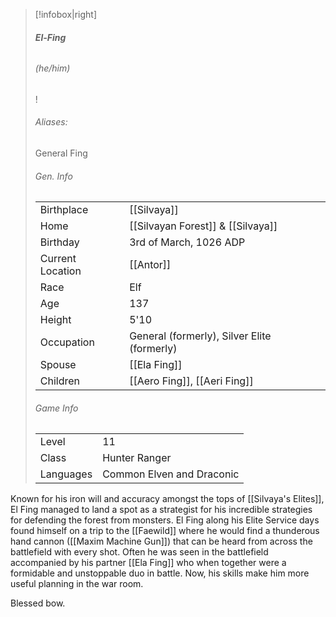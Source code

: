 > [!infobox|right]
> ###### **El-Fing**
> ###### (he/him)
> !
> ###### Aliases:
> General Fing
> ###### Gen. Info
> | | |
> | - | - |
> |Birthplace | [[Silvaya]] |
> |Home| [[Silvayan Forest]] & [[Silvaya]] |
> |Birthday| 3rd of March, 1026 ADP|
> | Current Location | [[Antor]] |
> |Race|Elf|
> |Age|137|
> |Height| 5'10|
> |Occupation|General (formerly), Silver Elite (formerly)|
> |Spouse|[[Ela Fing]]|
> |Children|[[Aero Fing]], [[Aeri Fing]]|
> ###### Game Info
> |  |  |
> | - | - |
> |Level| 11|
> | Class | Hunter Ranger |
> | Languages | Common Elven and Draconic |

Known for his iron will and accuracy amongst the tops of [[Silvaya's Elites]], El Fing managed to land a spot as a strategist for his incredible strategies for defending the forest from monsters. El Fing along his Elite Service days found himself on a trip to the [[Faewild]] where he would find a thunderous hand cannon ([[Maxim Machine Gun]]) that can be heard from across the battlefield with every shot. Often he was seen in the battlefield accompanied by his partner [[Ela Fing]] who when together were a formidable and unstoppable duo in battle. Now, his skills make him more useful planning in the war room. 

Blessed bow.
